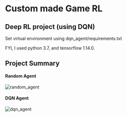 # Custom made Game RL

## <b>Deep RL project (using DQN)</b>

Set virtual environment using dqn_agent/requirements.txt

FYI, I used python 3.7, and tensorflow 1.14.0.


## Project Summary
#### Random Agent
![random_agent](https://user-images.githubusercontent.com/47654007/174427079-eeb41aa8-1bf5-4c14-93b6-e03311259b71.gif)


#### DQN Agent
![dqn_agent](https://user-images.githubusercontent.com/47654007/174427076-e9ddc664-8f1a-4721-b3b9-2b1a0466d9ae.gif)
